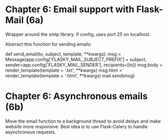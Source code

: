 Chapter 6: Email support with Flask-Mail (6a)
=============================================
Wrapper around the smtp library.
If config, uses port 25 on localhost.

Abstract this function for sending emails:

def send_email(to, subject, template, **kwargs):
msg = Message(app.config['FLASKY_MAIL_SUBJECT_PREFIX'] + subject,
                  sender=app.config['FLASKY_MAIL_SENDER'], recipients=[to])
    msg.body = render_template(template + '.txt', **kwargs)
    msg.html = render_template(template + '.html', **kwargs)
    mail.send(msg)



Chapter 6: Asynchronous emails (6b)
===================================
Move the email function to a background thread to avoid delays and make website more responsive.
Best idea is to use Flask-Celery to handle asynchronous requests.

